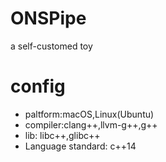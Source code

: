 # ONSPipe
a self-customed toy

# config
* paltform:macOS,Linux(Ubuntu)
* compiler:clang++,llvm-g++,g++
* lib: libc++,glibc++
* Language standard: c++14
